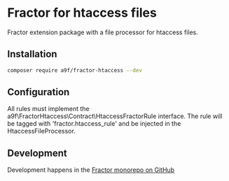# Fractor for htaccess files

Fractor extension package with a file processor for htaccess files.

## Installation

```bash
composer require a9f/fractor-htaccess --dev
```

## Configuration

All rules must implement the a9f\FractorHtaccess\Contract\HtaccessFractorRule interface.
The rule will be tagged with 'fractor.htaccess_rule' and be injected in the HtaccessFileProcessor.

## Development

Development happens in the [Fractor monorepo on GitHub](https://github.com/andreaswolf/fractor/)
